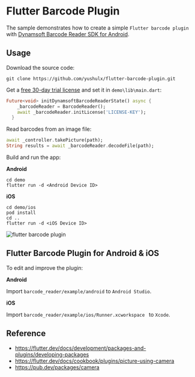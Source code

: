 # Flutter Barcode Plugin
The sample demonstrates how to create a simple ``Flutter barcode plugin`` with [Dynamsoft Barcode Reader SDK for Android](https://www.dynamsoft.com/Products/barcode-scanner-sdk-android.aspx).

## Usage
Download the source code:

```
git clone https://github.com/yushulx/flutter-barcode-plugin.git
```

Get a [free 30-day trial license](https://www.dynamsoft.com/CustomerPortal/Portal/Triallicense.aspx) and set it in ``demo\lib\main.dart``:

```dart
Future<void> initDynamsoftBarcodeReaderState() async {
    _barcodeReader = BarcodeReader();
    await _barcodeReader.initLicense('LICENSE-KEY');
  }
```

Read barcodes from an image file:

```dart
await _controller.takePicture(path);
String results = await _barcodeReader.decodeFile(path);
```

Build and run the app:

**Android**

```
cd demo
flutter run -d <Android Device ID>
```

**iOS**

```
cd demo/ios
pod install
cd ..
flutter run -d <iOS Device ID>
```

![flutter barcode plugin](https://www.codepool.biz/wp-content/uploads/2019/08/flutter-barcode-plugin.png)

## Flutter Barcode Plugin for Android & iOS
To edit and improve the plugin:

**Android**

Import ``barcode_reader/example/android`` to ``Android Studio``.

**iOS**

Import ``barcode_reader/example/ios/Runner.xcworkspace `` to ``Xcode``.

## Reference
- https://flutter.dev/docs/development/packages-and-plugins/developing-packages
- https://flutter.dev/docs/cookbook/plugins/picture-using-camera
- https://pub.dev/packages/camera
